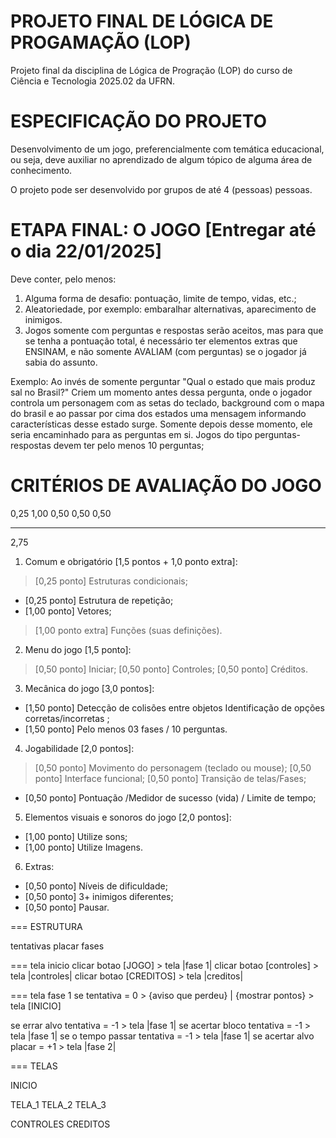 # PROJETO FINAL DE LÓGICA DE PROGAMAÇÃO (LOP)

Projeto final da disciplina de Lógica de Progração (LOP) do curso de Ciência e Tecnologia 2025.02 da UFRN.

# ESPECIFICAÇÃO DO PROJETO

Desenvolvimento de um jogo, preferencialmente com temática 
educacional, ou seja, deve auxiliar no aprendizado de algum tópico de alguma 
área de conhecimento.  

O projeto pode ser desenvolvido por grupos de até 4 (pessoas) 
pessoas.  

# ETAPA FINAL: O JOGO [Entregar até o dia 22/01/2025] 

Deve conter, pelo menos: 

1. Alguma forma de desafio: pontuação, limite de tempo, vidas, etc.; 
2. Aleatoriedade, por exemplo: embaralhar alternativas, aparecimento de inimigos. 
3. Jogos somente com perguntas e respostas serão aceitos, mas para que se tenha a pontuação total, é necessário ter elementos extras que ENSINAM, e não somente AVALIAM (com perguntas) se o jogador já sabia do assunto.

Exemplo: Ao invés de somente perguntar "Qual o estado que mais produz sal no Brasil?" Criem um momento antes dessa pergunta, onde o jogador controla um personagem com as setas do teclado, background com o mapa do brasil e ao passar por cima dos estados uma mensagem informando características desse estado surge. Somente depois desse momento, ele seria encaminhado para as perguntas em si. Jogos do tipo perguntas-respostas devem ter pelo menos 10 perguntas;

# CRITÉRIOS DE AVALIAÇÃO DO JOGO 

0,25
1,00
0,50
0,50
0,50
- - - 
2,75

1. Comum e obrigatório [1,5 pontos + 1,0 ponto extra]: 
> [0,25 ponto] Estruturas condicionais;
- [0,25 ponto] Estrutura de repetição;
- [1,00 ponto] Vetores; 
> [1,00 ponto extra] Funções (suas definições). 

2. Menu do jogo [1,5 ponto]: 
> [0,50 ponto] Iniciar; 
> [0,50 ponto] Controles; 
> [0,50 ponto] Créditos. 

3. Mecânica do jogo [3,0 pontos]: 
- [1,50 ponto] Detecção de colisões entre objetos Identificação de opções corretas/incorretas ;
- [1,50 ponto] Pelo menos 03 fases / 10 perguntas. 

4. Jogabilidade [2,0 pontos]: 
> [0,50 ponto] Movimento do personagem (teclado ou mouse);
> [0,50 ponto] Interface funcional; 
> [0,50 ponto] Transição de telas/Fases;
- [0,50 ponto] Pontuação /Medidor de sucesso (vida) / Limite de tempo;

5. Elementos visuais e sonoros do jogo [2,0 pontos]: 
- [1,00 ponto] Utilize sons;
- [1,00 ponto] Utilize Imagens.

6. Extras: 
- [0,50 ponto] Níveis de dificuldade;
- [0,50 ponto] 3+ inimigos diferentes;
- [0,50 ponto] Pausar.

=== ESTRUTURA

tentativas
placar
fases

=== tela inicio
clicar botao [JOGO]      > tela |fase 1|
clicar botao [controles] > tela |controles|
clicar botao [CREDITOS]  > tela |creditos|

=== tela fase 1
se tentativa = 0
    > {aviso que perdeu} | {mostrar pontos}
    > tela [INICIO]

se errar alvo
    tentativa = -1
    > tela |fase 1|
se acertar bloco
    tentativa = -1
    > tela |fase 1|
se o tempo passar
    tentativa = -1
    > tela |fase 1|
se acertar alvo
    placar = +1
    > tela |fase 2|












=== TELAS

INICIO

TELA_1
TELA_2
TELA_3

CONTROLES
CREDITOS


